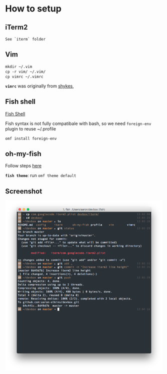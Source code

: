 # How to setup

## iTerm2
```
See `iterm` folder
```

## Vim
```
mkdir ~/.vim
cp -r vim/ ~/.vim/
cp vimrc ~/.vimrc
```

**`vimrc`** was originally from [shykes](https://github.com/shykes/devbox),

## Fish shell

[Fish Shell](https://fishshell.com/)

Fish syntax is not fully compatibale with bash, so we need `foreign-env` plugin to reuse ~/.profile

```
omf install foreign-env
```

## oh-my-fish

Follow steps [here](https://github.com/oh-my-fish/oh-my-fish)

**`fish theme`**: run `omf theme default`

## Screenshot

![Fish Default Theme](https://raw.githubusercontent.com/aaron-elkins/devbox/master/Fish%20default%20theme.png)
